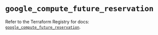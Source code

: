 # `google_compute_future_reservation`

Refer to the Terraform Registry for docs: [`google_compute_future_reservation`](https://registry.terraform.io/providers/hashicorp/google-beta/6.43.0/docs/resources/google_compute_future_reservation).
